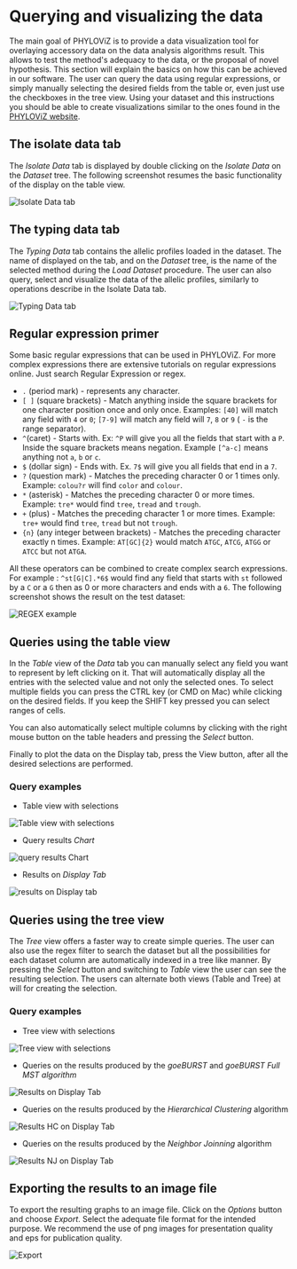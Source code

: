 # Querying and visualizing the data

The main goal of PHYLOViZ is to provide a data visualization tool for overlaying accessory data on the data analysis algorithms result. This allows to test the method's adequacy to the data, or the proposal of novel hypothesis. This section will explain the basics on how this can be achieved in our software. 
The user can query the data using regular expressions, or simply manually selecting the desired fields from the table or, even just use the checkboxes in the tree view. Using your dataset and this instructions you should be able to create visualizations similar to the ones found in the [PHYLOViZ website](http://www.phyloviz.net/).

## The isolate data tab

The _Isolate Data_ tab is displayed by double clicking on the _Isolate Data_ on the _Dataset_ tree. The following screenshot resumes the basic functionality of the display on the table view.

![Isolate Data tab](_images/IsolateDataTable.png)

## The typing data tab

The _Typing Data_ tab contains the allelic profiles loaded in the dataset. The name of displayed on the tab, and on the _Dataset_ tree, is the name of the selected method during the _Load Dataset_ procedure. The user can also query, select and visualize the data of the allelic profiles, similarly to operations describe in the Isolate Data tab. 

![Typing Data tab](_images/TypingDataTable.png)

## Regular expression primer

Some basic regular expressions that can be used in PHYLOViZ. For more complex expressions there are extensive tutorials on regular expressions online. Just search Regular Expression or regex.

* `.` (period mark) - represents any character.
* `[ ]` (square brackets) - Match anything inside the square brackets for one character position once and only once. Examples: `[40]` will match any field with `4` or `0`; `[7-9]` will match any field will `7`, `8` or `9` ( `-` is the range separator).
* `^`(caret) - Starts with. Ex: `^P` will give you all the fields that start with a `P`. Inside the square brackets means negation. Example `[^a-c]` means anything not `a`, `b` or `c`.
* `$` (dollar sign) - Ends with. Ex. `7$` will give you all fields that end in a `7`.
* `?` (question mark) - Matches the preceding character 0 or 1 times only. Example: `colou?r` will find `color` and `colour`.
* `*` (asterisk) - Matches the preceding character 0 or more times. Example: `tre*` would find `tree`, `tread` and `trough`.
* `+` (plus) - Matches the preceding character 1 or more times. Example: `tre+` would find `tree`, `tread` but not `trough`.
* `{n}` (any integer between brackets) - Matches the preceding character exactly n times. Example: `AT[GC]{2}` would match `ATGC`, `ATCG`, `ATGG` or `ATCC` but not `ATGA`.

All these operators can be combined to create complex search expressions. For example : `^st[G|C].*6$` would find any field that starts with `st` followed by a `C` or a `G` then as 0 or more characters and ends with a `6`. The following screenshot shows the result on the test dataset:

![REGEX example](_images/RegexExample.png)

## Queries using the table view

In the _Table_ view of the _Data_ tab you can manually select any field you want to represent by left clicking on it. That will automatically display all the entries with the selected value and not only the selected ones. To select multiple fields you can press the CTRL key (or CMD on Mac) while clicking on the desired fields. If you keep the SHIFT key pressed you can select ranges of cells.

You can also automatically select multiple columns by clicking with the right mouse button on the table headers and pressing the _Select_ button.

Finally to plot the data on the Display tab, press the View button, after all the desired selections are performed.

### Query examples
* Table view with selections

![_Table_ view with selections](_images/TableViewRegex.png)

* Query results _Chart_

![query results Chart](_images/TableViewPie.png)

* Results on _Display Tab_

![results on _Display_ tab](_images/TVRdisplay.png)

## Queries using the tree view

The _Tree_ view offers a faster way to create simple queries. The user can also use the regex filter to search the dataset but all the possibilities for each dataset column are automatically indexed in a tree like manner. By pressing the _Select_ button and switching to _Table_ view the user can see the resulting selection. The users can alternate both views (Table and Tree) at will for creating the selection.

### Query examples
* Tree view with selections

![Tree view with selections](_images/TreeViewSelections.png)

* Queries on the results produced by the _goeBURST_ and _goeBURST Full MST algorithm_

![Results on Display Tab](_images/TreeViewDisplay.png)

* Queries on the results produced by the _Hierarchical Clustering_ algorithm

![Results HC on Display Tab](_images/HCFiltered.png)

* Queries on the results produced by the _Neighbor Joinning_ algorithm

![Results NJ on Display Tab](_images/NJFiltered.png)

## Exporting the results to an image file

To export the resulting graphs to an image file. Click on the _Options_ button and choose _Export_. Select the adequate file format for the intended purpose. We recommend the use of png images for presentation quality and eps for publication quality.

![Export](_images/Export.png)



